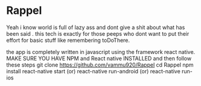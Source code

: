 # Rappel
Yeah i know world is full of lazy ass and dont give a shit about what has been said . 
this tech is exactly for those peeps who dont want to put their effort for basic stuff like remembering toDoThere.

the app is completely written in javascript using the framework react native.
MAKE SURE YOU HAVE NPM and React native INSTALLED
  and then follow these steps
git clone https://github.com/vammu920/Rappel
cd Rappel
npm install
react-native start (or) react-native run-android (or) react-native run-ios
